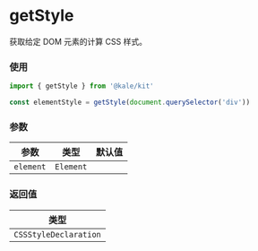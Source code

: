 # getStyle

获取给定 DOM 元素的计算 CSS 样式。

### 使用

```ts
import { getStyle } from '@kale/kit'

const elementStyle = getStyle(document.querySelector('div'))
```

### 参数

| 参数      | 类型      | 默认值 |
| --------- | --------- | ------ |
| `element` | `Element` |        |

### 返回值

| 类型                  |
| --------------------- |
| `CSSStyleDeclaration` |
